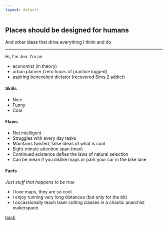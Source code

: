 ```yaml
---
layout: default
---
```


## Places should be designed for humans
And other ideas that drive everything I think and do 
* * *

Hi, I'm Jen. I'm an
- economist (in theory)
- urban planner (zero hours of practice logged)
- aspiring benevolent dictator (recovered Sims 2 addict)




#### Skills
- Nice
- Funny
- Cool

  


#### Flaws
- Not intelligent
- Struggles with every day tasks
- Maintains twisted, false ideas of what is cool
- Eight-minute attention span (max)
- Continued existence defies the laws of natural selection
- Can be mean if you dislike maps or park your car in the bike lane





#### Facts
_Just stuff that happens to be true_
- I love maps, they are so cool
- I enjoy running very long distances (but only for the bit)
- I occassionally teach laser cutting classes in a chaotic anarchist makerspace


[back](./)
